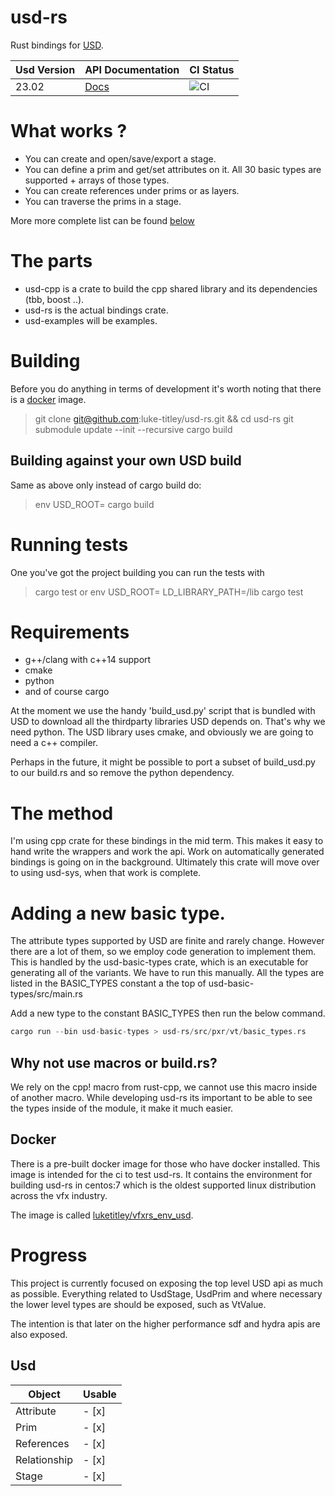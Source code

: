 # usd-rs

Rust bindings for [USD](https://github.com/PixarAnimationStudios/USD).


| Usd Version | API Documentation                                           | CI Status                                                                       |
| ----------- | ----------------------------------------------------------- | ------------------------------------------------------------------------------- |
| 23.02       | [Docs](https://luke-titley.github.io/usd-rs/usd/index.html) | ![CI](https://github.com/luke-titley/usd-rs/actions/workflows/ci.yml/badge.svg) |


# What works ?
- You can create and open/save/export a stage.
- You can define a prim and get/set attributes on it.
  All 30 basic types are supported + arrays of those types.
- You can create references under prims or as layers.
- You can traverse the prims in a stage.

More more complete list can be found [below](#Progress)

# The parts
- usd-cpp is a crate to build the cpp shared library and its dependencies (tbb, boost ..).
- usd-rs is the actual bindings crate.
- usd-examples will be examples.

# Building
Before you do anything in terms of development it's worth noting that there is a [docker](#Docker) image.
> git clone git@github.com:luke-titley/usd-rs.git && cd usd-rs
> git submodule update --init --recursive
> cargo build

## Building against your own USD build
Same as above only instead of cargo build do:
> env USD_ROOT=<path to your usd install> cargo build

# Running tests
One you've got the project building you can run the tests with
> cargo test
or
> env USD_ROOT=<path to your usd install> LD_LIBRARY_PATH=<path to your usd install>/lib cargo test

# Requirements

- g++/clang with c++14 support
- cmake
- python
- and of course cargo

At the moment we use the handy 'build_usd.py' script that is bundled with USD to
download all the thirdparty libraries USD depends on. That's why we need python.
The USD library uses cmake, and obviously we are going to need a c++ compiler.

Perhaps in the future, it might be possible to port a subset of build_usd.py to
our build.rs and so remove the python dependency.

# The method
I'm using cpp crate for these bindings in the mid term. This makes it easy to
hand write the wrappers and work the api. Work on automatically generated
bindings is going on in the background. Ultimately this crate will move over
to using usd-sys, when that work is complete.

# Adding a new basic type.
The attribute types supported by USD are finite and rarely change. However
there are a lot of them, so we employ code generation to implement them. This is
handled by the usd-basic-types crate, which is an executable for generating all
of the variants. We have to run this manually. All the types are listed in the
BASIC_TYPES constant a the top of usd-basic-types/src/main.rs

Add a new type to the constant BASIC_TYPES then run the below command.
```rust
cargo run --bin usd-basic-types > usd-rs/src/pxr/vt/basic_types.rs
```

## Why not use macros or build.rs?
We rely on the cpp! macro from rust-cpp, we cannot use this macro inside of
another macro. While developing usd-rs its important to be able to see the types
inside of the module, it make it much easier.

## Docker
There is a pre-built docker image for those who have docker installed.
This image is intended for the ci to test usd-rs. It contains the environment
for building usd-rs in centos:7 which is the oldest supported linux distribution
across the vfx industry.

The image is called [luketitley/vfxrs_env_usd](https://hub.docker.com/repository/docker/luketitley/vfxrs_env_usd).

# Progress

This project is currently focused on exposing the top level USD api as much as possible.
Everything related to UsdStage, UsdPrim and where necessary the lower level types are should be
exposed, such as VtValue.

The intention is that later on the higher performance sdf and hydra apis are also exposed.

## Usd

|   Object      |     Usable      |
|---------------|-----------------|
|  Attribute    |     - [x]       |
|  Prim         |     - [x]       |
|  References   |     - [x]       |
|  Relationship |     - [x]       |
|  Stage        |     - [x]       |


